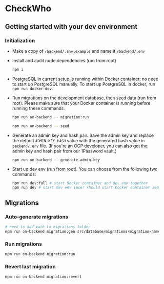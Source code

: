 # CheckWho

## Getting started with your dev environment

### Initialization

- Make a copy of `/backend/.env.example` and name it `/backend/.env`


- Install and audit node dependencies (run from root)
    ```zsh
    npm i
    ```
- PostgreSQL in current setup is running within Docker container; no need to start up PostgreSQL manually. To start up PostgreSQL in docker, run `npm run docker-dev.`

- Run migrations on the development database, then seed data (run from root). Please make sure that your Docker container is running before running these commands.

    ```zsh
    npm run on-backend -- migration:run
  
    npm run on-backend -- seed
    ```

- Generate an admin key and hash pair. Save the admin key and replace the default `ADMIN_KEY_HASH` value with the generated hash value in `backend/.env` file. (If you're an OGP developer, you can also get the admin key and hash pair from our 1Password vault.)
    ```
    npm run on-backend -- generate-admin-key
- Start up dev env (run from root). You can choose from the following two commands:
    ```zsh
    npm run dev:full # start Docker container and dev env together
    npm run dev # start dev env (user should start Docker container separately)
    ```

## Migrations

### Auto-generate migrations

```zsh
# need to add path to migrations folder
npm run on-backend migration:gen src/database/migrations/migration-name-in-kebab-case
```

### Run migrations

```zsh
npm run on-backend migration:run
```

### Revert last migration
```zsh
npm run on-backend migration:revert
```
